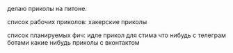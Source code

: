 делаю приколы на питоне.

список рабочих приколов:
хакерские приколы

список планируемых фич:
идле прикол для стима
что нибудь с телеграм ботами
какие нибудь приколы с вконтактом
